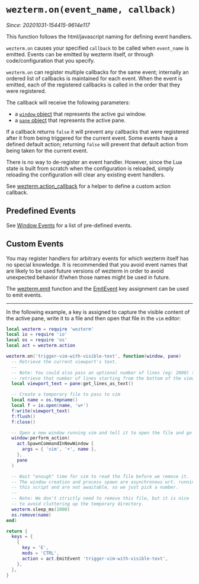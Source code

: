 # `wezterm.on(event_name, callback)`

_Since: 20201031-154415-9614e117_

This function follows the html/javascript naming for defining event handlers.

`wezterm.on` causes your specified `callback` to be called when `event_name`
is emitted. Events can be emitted by wezterm itself, or through code/configuration
that you specify.

`wezterm.on` can register multiple callbacks for the same event; internally
an ordered list of callbacks is maintained for each event. When the event
is emitted, each of the registered callbacks is called in the order that
they were registered.

The callback will receive the following parameters:

- a [`window` object](../window/index.md) that represents the active gui window.
- a [`pane` object](../pane/index.md) that represents the active pane.

If a callback returns `false` it will prevent any callbacks that were registered
after it from being triggered for the current event. Some events have
a defined default action; returning `false` will prevent that default action
from being taken for the current event.

There is no way to de-register an event handler. However, since the Lua
state is built from scratch when the configuration is reloaded, simply
reloading the configuration will clear any existing event handlers.

See [wezterm.action_callback](./action_callback.md) for a helper to define a custom action callback.

## Predefined Events

See [Window Events](../window-events/index.md) for a list of pre-defined
events.

## Custom Events

You may register handlers for arbitrary events for which wezterm itself
has no special knowledge. It is recommended that you avoid event names
that are likely to be used future versions of wezterm in order to avoid
unexpected behavior if/when those names might be used in future.

The [wezterm.emit](emit.md) function and the [EmitEvent](../keyassignment/EmitEvent.md) key assignment can be used to
emit events.

---

In the following example, a key is assigned to capture the visible content of the active
pane, write it to a file and then open that file in the `vim` editor:

```lua
local wezterm = require 'wezterm'
local io = require 'io'
local os = require 'os'
local act = wezterm.action

wezterm.on('trigger-vim-with-visible-text', function(window, pane)
  -- Retrieve the current viewport's text.
  --
  -- Note: You could also pass an optional number of lines (eg: 2000) to
  -- retrieve that number of lines starting from the bottom of the viewport.
  local viewport_text = pane:get_lines_as_text()

  -- Create a temporary file to pass to vim
  local name = os.tmpname()
  local f = io.open(name, 'w+')
  f:write(viewport_text)
  f:flush()
  f:close()

  -- Open a new window running vim and tell it to open the file and go to the last line
  window:perform_action(
    act.SpawnCommandInNewWindow {
      args = { 'vim', '+', name },
    },
    pane
  )

  -- Wait "enough" time for vim to read the file before we remove it.
  -- The window creation and process spawn are asynchronous wrt. running
  -- this script and are not awaitable, so we just pick a number.
  --
  -- Note: We don't strictly need to remove this file, but it is nice
  -- to avoid cluttering up the temporary directory.
  wezterm.sleep_ms(1000)
  os.remove(name)
end)

return {
  keys = {
    {
      key = 'E',
      mods = 'CTRL',
      action = act.EmitEvent 'trigger-vim-with-visible-text',
    },
  },
}
```

